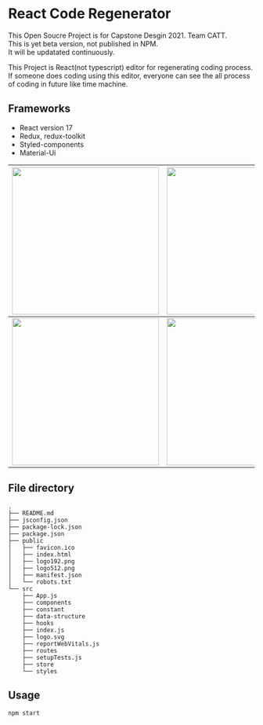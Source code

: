 # React Code Regenerator

This Open Soucre Project is for Capstone Desgin 2021. Team CATT.\
This is yet beta version, not published in NPM.\
It will be updatated continuously.

This Project is React(not typescript) editor for regenerating coding process.\
If someone does coding using this editor, everyone can see the all process of coding in future like time machine.

## Frameworks
- React version 17
- Redux, redux-toolkit
- Styled-components
- Material-Ui

|<img style="width:300px" src="https://user-images.githubusercontent.com/19369750/143734812-06002dd2-7141-45be-8a8c-213d62377eda.png" />| <img style="width:300px;" src="https://user-images.githubusercontent.com/19369750/143734823-a945a462-5993-449c-b4f3-e26cd9260ff7.png" />
|------|---|
|<img style="width:300px" src="https://user-images.githubusercontent.com/19369750/143734836-c55c8b92-99f3-4ba0-9b28-178e4279e2d4.png" />| <img style="width:300px;" src="https://user-images.githubusercontent.com/19369750/143734850-ba90b2dd-954a-4b8c-aa61-98e1c2f2db99.png" />

## File directory
```
.
├── README.md
├── jsconfig.json
├── package-lock.json
├── package.json
├── public
│   ├── favicon.ico
│   ├── index.html
│   ├── logo192.png
│   ├── logo512.png
│   ├── manifest.json
│   └── robots.txt
└── src
    ├── App.js
    ├── components
    ├── constant
    ├── data-structure
    ├── hooks
    ├── index.js
    ├── logo.svg
    ├── reportWebVitals.js
    ├── routes
    ├── setupTests.js
    ├── store
    └── styles
```

## Usage

```
npm start
```
